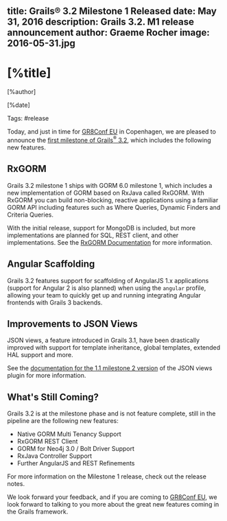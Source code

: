 title: Grails® 3.2 Milestone 1 Released
date: May 31, 2016
description: Grails 3.2. M1 release announcement
author: Graeme Rocher
image: 2016-05-31.jpg
---

# [%title]

[%author]

[%date]

Tags: #release

Today, and just in time for [GR8Conf EU](https://gr8conf.eu/) in Copenhagen, we are pleased to announce the [first milestone of Grails<sup>&reg;</sup> 3.2](https://github.com/grails/grails-core/releases/tag/v3.2.0.M1), which includes the following new features.

## RxGORM

Grails 3.2 milestone 1 ships with GORM 6.0 milestone 1, which includes a new implementation of GORM based on RxJava called RxGORM. With RxGORM you can build non-blocking, reactive applications using a familiar GORM API including features such as Where Queries, Dynamic Finders and Criteria Queries.

With the initial release, support for MongoDB is included, but more implementations are planned for SQL, REST client, and other implementations. See the [RxGORM Documentation](https://gorm.grails.org/latest/rx/manual/index.html) for more information.

## Angular Scaffolding

Grails 3.2 features support for scaffolding of AngularJS 1.x applications (support for Angular 2 is also planned) when using the `angular` profile, allowing your team to quickly get up and running integrating Angular frontends with Grails 3 backends.

## Improvements to JSON Views

JSON views, a feature introduced in Grails 3.1, have been drastically improved with support for template inheritance, global templates, extended HAL support and more.

See the [documentation for the 1.1 milestone 2 version](https://views.grails.org/1.1.0.M2/#_version_history) of the JSON views plugin for more information.

## What's Still Coming?

Grails 3.2 is at the milestone phase and is not feature complete, still in the pipeline are the following new features:

*   Native GORM Multi Tenancy Support
*   RxGORM REST Client
*   GORM for Neo4j 3.0 / Bolt Driver Support
*   RxJava Controller Support
*   Further AngularJS and REST Refinements

For more information on the Milestone 1 release, check out the release notes.

We look forward your feedback, and if you are coming to [GR8Conf EU](https://gr8conf.eu/), we look forward to talking to you more about the great new features coming in the Grails framework.
